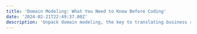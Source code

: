 ```yaml
---
title: 'Domain Modeling: What You Need to Know Before Coding'
date: '2024-02-21T22:49:37.00Z'
description: 'Unpack domain modeling, the key to translating business requirements into technical solutions. Through identifying entities, defining relationships, and employing UML diagrams, this vital step ensures software aligns with user needs, simplifying development and fostering clear stakeholder communication.'
---
```

